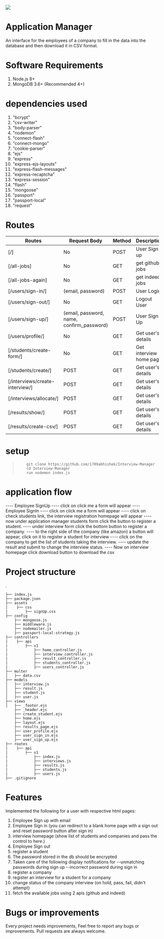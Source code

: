 ![](project.gif)


# Application Manager

An interface for the employees of a company to fill in the data into the database and then download it in CSV format.  



# Software Requirements
1. Node.js 8+
2. MongoDB 3.6+ (Recommended 4+)



# dependencies used

1. "bcrypt"
2. "csv-writer"
3. "body-parser"
4. "nodemon"
5. "connect-flash"
6. "connect-mongo"
7. "cookie-parser"
8. "ejs"
9. "express"
10. "express-ejs-layouts"
11. "express-flash-messages"
12. "express-recaptcha"
13. "express-session"
14. "flash"
15. "mongoose"
16. "passport"
17. "passport-local"
18. "request"



# Routes

Routes | Request Body | Method | Description | Response
|---|---|---|---|---|
| [/] | No | POST | User Sign up  | No
| [/all-jobs] | No | GET | get github jobs | No
| [/all-jobs-again] | No | GET | get indeed jobs  | No
| [/users/sign-in/] | (email, password) | POST | User Login | No
| [/users/sign-out/] | No | GET | Logout User | No
| [/users/sign-up/] | (email, password, name, confirm_password) | POST | User Sign Up | No
| [/users/profile/] | No | GET | Get user's details | No
| [/students/create-form/] | No | GET | Get interview home page | No
| [/students/create/] | POST | GET | Get user's details | No
| [/interviews/create-interview/] | POST | GET | Get user's details | No
| [/interviews/allocate/] | POST | GET | Get user's details | No
| [/results/show/] | POST | GET | Get user's details | No
| [/results/create-csv/] | POST | GET | Get user's details | No


# setup

>         git clone https://github.com/1709abhishek/Interview-Manager
>         cd Interview-Manager
>         run nodemon index.js

# application flow

---- Employee SignUp
---- click on click me a form will appear
---- Employee SignIn
---- click on click me a form will appear
---- click on check students link, the interview registration homepage will appear
---- now under application manager students form click the button to register a student.
---- under interview form click the bottom button to register a company.
---- to the right side of the company (like amazon) a button will appear, click on it to register a student for interview
---- click on the company to get the list of students taking the interview.
---- update the result and submit to change the interview status.
---- Now on interview homepage click download button to download the csv



# Project structure
.

    ├── index.js
    ├── package.json
    ├── assets
    |    ├── css
    |        ├── signUp.css    
    ├── config
        ├── mongoose.js
        ├── middleware.js   
        ├── nodemailer.js   
        ├── passport-local-strategy.js    
    ├── controllers
    |    ├── api
    |        ├── v1
    |            ├── home_controller.js  
    |            ├── interview_controller.js
    |            ├── result_controller.js  
    |            ├── students_controller.js  
    |            ├── users_controller.js            
    ├── multer
    │   ├── data.csv
    ├── models
    │   ├── interview.js
    │   ├── result.js
    │   ├── student.js
    │   ├── user.js
    ├── views
    │   ├── _footer.ejs
        ├── _header.ejs
        ├── create_student.ejs
        ├── home.ejs
        ├── layout.ejs
        ├── results_page.ejs
        ├── user_profile.ejs
        ├── user_sign_in.ejs
        ├── user_sign_up.ejs
    ├── routes
    |    ├── api
    |        ├── v1
    |            ├── index.js  
    |            ├── interviews.js
    |            ├── results.js
    |            ├── students.js
    |            ├── users.js
    ├── .gitignore


# Features
Implemented the following for a user with respective html pages:
1. Employee Sign up with email
2. Employee Sign in (you can redirect to a blank home page with a sign out and reset password button after sign in)
3. interview homepage (show list of students and companies and pass the control to here.)
4. Employee Sign out 
5. register a student
6. The password stored in the db should be encrypted
7. Taken care of the following display notifications for 
    --unmatching passwords during sign up
    --incorrect password during sign in
8. register a company
9. register an interview for a student for a company
10. change status of the company interview (on hold, pass, fail, didn't attempt)
11. fetch the available jobs using 2 apis (github and indeed)



# Bugs or improvements
Every project needs improvements, Feel free to report any bugs or improvements. Pull requests are always welcome.

